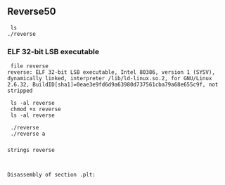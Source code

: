 ## Reverse50
```
 ls
./reverse
```

### ELF 32-bit LSB executable
```
 file reverse
reverse: ELF 32-bit LSB executable, Intel 80386, version 1 (SYSV), dynamically linked, interpreter /lib/ld-linux.so.2, for GNU/Linux 2.6.32, BuildID[sha1]=0eae3e9fd6d9a63980d737561cba79a68e655c9f, not stripped
```
```
 ls -al reverse
 chmod +x reverse
 ls -al reverse 
```
```
 ./reverse
 ./reverse a

```
### 
```
strings reverse



Disassembly of section .plt:


```
## 
